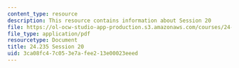 ```yaml
---
content_type: resource
description: This resource contains information about Session 20
file: https://ol-ocw-studio-app-production.s3.amazonaws.com/courses/24-235j-philosophy-of-law-spring-2012/3ca08fc47c053e7afee213e00023eeed_MIT24_235JS12_Session20.pdf
file_type: application/pdf
resourcetype: Document
title: 24.235 Session 20
uid: 3ca08fc4-7c05-3e7a-fee2-13e00023eeed
---
```

